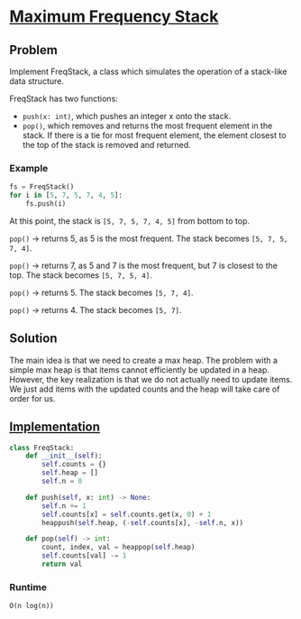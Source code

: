 # [Maximum Frequency Stack](https://leetcode.com/problems/maximum-frequency-stack/)

## Problem

Implement FreqStack, a class which simulates the operation of a stack-like data structure.

FreqStack has two functions:

* `push(x: int)`, which pushes an integer x onto the stack.
* `pop()`, which removes and returns the most frequent element in the stack. If there is a tie for most frequent element, the element closest to the top of the stack is removed and returned.

### Example

```python
fs = FreqStack()
for i in [5, 7, 5, 7, 4, 5]:
    fs.push(i)
```

At this point, the stack is `[5, 7, 5, 7, 4, 5]` from bottom to top.

`pop()` -> returns 5, as 5 is the most frequent.
The stack becomes `[5, 7, 5, 7, 4]`.

`pop()` -> returns 7, as 5 and 7 is the most frequent, but 7 is closest to the top.
The stack becomes `[5, 7, 5, 4]`.

`pop()` -> returns 5.
The stack becomes `[5, 7, 4]`.

`pop()` -> returns 4.
The stack becomes `[5, 7]`.

## Solution

The main idea is that we need to create a max heap. The problem with a simple max heap is that items cannot efficiently be updated in a heap. However, the key realization is that we do not actually need to update items. We just add items with the updated counts and the heap will take care of order for us.

## [Implementation](https://github.com/antoniojkim/AlgLib/blob/master/Algorithms/Greedy/Maximum%20Frequency%20Stack/max_freq_stack.py#L5)

```python
class FreqStack:
    def __init__(self):
        self.counts = {}
        self.heap = []
        self.n = 0

    def push(self, x: int) -> None:
        self.n += 1
        self.counts[x] = self.counts.get(x, 0) + 1
        heappush(self.heap, (-self.counts[x], -self.n, x))

    def pop(self) -> int:
        count, index, val = heappop(self.heap)
        self.counts[val] -= 1
        return val
```

### Runtime

`O(n log(n))`
